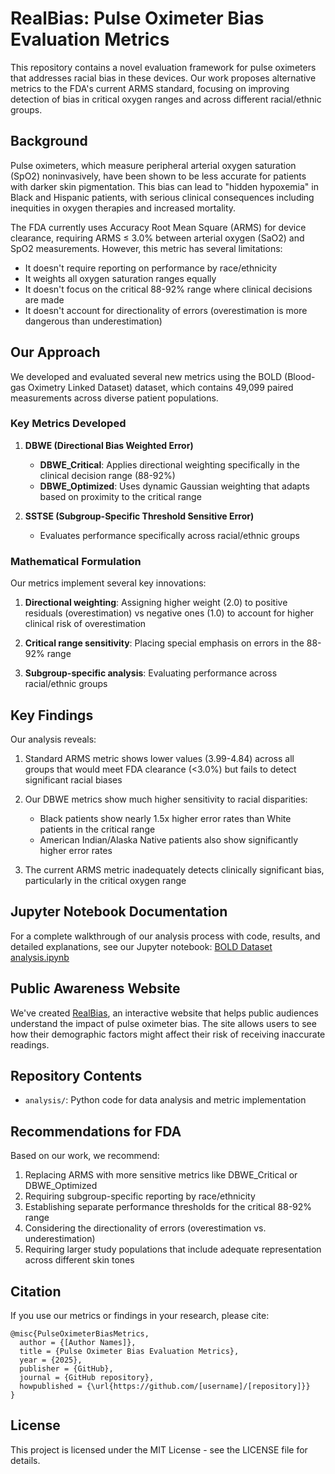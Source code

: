 # RealBias: Pulse Oximeter Bias Evaluation Metrics

This repository contains a novel evaluation framework for pulse oximeters that addresses racial bias in these devices. Our work proposes alternative metrics to the FDA's current ARMS standard, focusing on improving detection of bias in critical oxygen ranges and across different racial/ethnic groups.

## Background

Pulse oximeters, which measure peripheral arterial oxygen saturation (SpO2) noninvasively, have been shown to be less accurate for patients with darker skin pigmentation. This bias can lead to "hidden hypoxemia" in Black and Hispanic patients, with serious clinical consequences including inequities in oxygen therapies and increased mortality.

The FDA currently uses Accuracy Root Mean Square (ARMS) for device clearance, requiring ARMS ≤ 3.0% between arterial oxygen (SaO2) and SpO2 measurements. However, this metric has several limitations:
- It doesn't require reporting on performance by race/ethnicity
- It weights all oxygen saturation ranges equally
- It doesn't focus on the critical 88-92% range where clinical decisions are made
- It doesn't account for directionality of errors (overestimation is more dangerous than underestimation)

## Our Approach

We developed and evaluated several new metrics using the BOLD (Blood-gas Oximetry Linked Dataset) dataset, which contains 49,099 paired measurements across diverse patient populations.

### Key Metrics Developed

1. **DBWE (Directional Bias Weighted Error)**
   - **DBWE_Critical**: Applies directional weighting specifically in the clinical decision range (88-92%)
   - **DBWE_Optimized**: Uses dynamic Gaussian weighting that adapts based on proximity to the critical range

2. **SSTSE (Subgroup-Specific Threshold Sensitive Error)**
   - Evaluates performance specifically across racial/ethnic groups

### Mathematical Formulation

Our metrics implement several key innovations:

1. **Directional weighting**: Assigning higher weight (2.0) to positive residuals (overestimation) vs negative ones (1.0) to account for higher clinical risk of overestimation
   
2. **Critical range sensitivity**: Placing special emphasis on errors in the 88-92% range

3. **Subgroup-specific analysis**: Evaluating performance across racial/ethnic groups

## Key Findings

Our analysis reveals:

1. Standard ARMS metric shows lower values (3.99-4.84) across all groups that would meet FDA clearance (<3.0%) but fails to detect significant racial biases

2. Our DBWE metrics show much higher sensitivity to racial disparities:
   - Black patients show nearly 1.5x higher error rates than White patients in the critical range
   - American Indian/Alaska Native patients also show significantly higher error rates

3. The current ARMS metric inadequately detects clinically significant bias, particularly in the critical oxygen range

## Jupyter Notebook Documentation
For a complete walkthrough of our analysis process with code, results, and detailed explanations, see our Jupyter notebook:
[BOLD Dataset analysis.ipynb](https://github.com/akinbjoseph/RealBias/blob/67f6be893caf13e3f739b4520aa26a93d403c4d0/docs/BOLD%20Dataset%20analysis.ipynb)

## Public Awareness Website

We've created [RealBias](https://akinbjoseph.github.io/oximeterfin/Finalbiaswebsite.html), an interactive website that helps public audiences understand the impact of pulse oximeter bias. The site allows users to see how their demographic factors might affect their risk of receiving inaccurate readings.

## Repository Contents

- `analysis/`: Python code for data analysis and metric implementation

## Recommendations for FDA

Based on our work, we recommend:

1. Replacing ARMS with more sensitive metrics like DBWE_Critical or DBWE_Optimized
2. Requiring subgroup-specific reporting by race/ethnicity
3. Establishing separate performance thresholds for the critical 88-92% range
4. Considering the directionality of errors (overestimation vs. underestimation)
5. Requiring larger study populations that include adequate representation across different skin tones

## Citation

If you use our metrics or findings in your research, please cite:

```
@misc{PulseOximeterBiasMetrics,
  author = {[Author Names]},
  title = {Pulse Oximeter Bias Evaluation Metrics},
  year = {2025},
  publisher = {GitHub},
  journal = {GitHub repository},
  howpublished = {\url{https://github.com/[username]/[repository]}}
}
```

## License

This project is licensed under the MIT License - see the LICENSE file for details.
